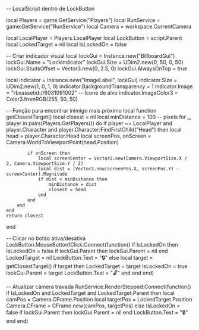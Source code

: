 -- LocalScript dentro de LockButton

local Players = game:GetService("Players")
local RunService = game:GetService("RunService")
local Camera = workspace.CurrentCamera

local LocalPlayer = Players.LocalPlayer
local LockButton = script.Parent
local LockedTarget = nil
local IsLockedOn = false

-- Criar indicador visual
local lockGui = Instance.new("BillboardGui")
lockGui.Name = "LockIndicator"
lockGui.Size = UDim2.new(0, 50, 0, 50)
lockGui.StudsOffset = Vector3.new(0, 2.5, 0)
lockGui.AlwaysOnTop = true

local indicator = Instance.new("ImageLabel", lockGui)
indicator.Size = UDim2.new(1, 0, 1, 0)
indicator.BackgroundTransparency = 1
indicator.Image = "rbxassetid://6031091002" -- Ícone de alvo
indicator.ImageColor3 = Color3.fromRGB(255, 50, 50)

-- Função para encontrar inimigo mais próximo
local function getClosestTarget()
	local closest = nil
	local minDistance = 100 -- pixels
	for _, player in pairs(Players:GetPlayers()) do
		if player ~= LocalPlayer and player.Character and player.Character:FindFirstChild("Head") then
			local head = player.Character.Head
			local screenPos, onScreen = Camera:WorldToViewportPoint(head.Position)

			if onScreen then
				local screenCenter = Vector2.new(Camera.ViewportSize.X / 2, Camera.ViewportSize.Y / 2)
				local dist = (Vector2.new(screenPos.X, screenPos.Y) - screenCenter).Magnitude
				if dist < minDistance then
					minDistance = dist
					closest = head
				end
			end
		end
	end
	return closest
end

-- Clicar no botão ativa/desativa
LockButton.MouseButton1Click:Connect(function()
	if IsLockedOn then
		IsLockedOn = false
		if lockGui.Parent then lockGui.Parent = nil end
		LockedTarget = nil
		LockButton.Text = "🔒"
	else
		local target = getClosestTarget()
		if target then
			LockedTarget = target
			IsLockedOn = true
			lockGui.Parent = target
			LockButton.Text = "🔓"
		end
	end
end)

-- Atualizar câmera travada
RunService.RenderStepped:Connect(function()
	if IsLockedOn and LockedTarget and LockedTarget.Parent then
		local camPos = Camera.CFrame.Position
		local targetPos = LockedTarget.Position
		Camera.CFrame = CFrame.new(camPos, targetPos)
	else
		IsLockedOn = false
		if lockGui.Parent then lockGui.Parent = nil end
		LockButton.Text = "🔒"
	end
end)
